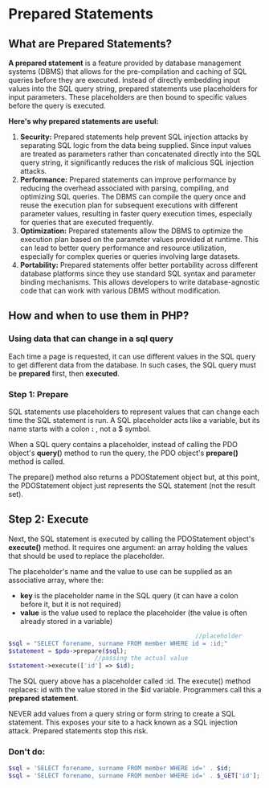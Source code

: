 # Prepared Statements
## What are **Prepared Statements?**

**A prepared statement** is a feature provided by database management systems (DBMS) that allows for the pre-compilation and caching of SQL queries before they are executed. Instead of directly embedding input values into the SQL query string, prepared statements use placeholders for input parameters. These placeholders are then bound to specific values before the query is executed.

**Here's why prepared statements are useful:**

1. **Security:** Prepared statements help prevent SQL injection attacks by separating SQL logic from the data being supplied. Since input values are treated as parameters rather than concatenated directly into the SQL query string, it significantly reduces the risk of malicious SQL injection attacks.
2. **Performance:** Prepared statements can improve performance by reducing the overhead associated with parsing, compiling, and optimizing SQL queries. The DBMS can compile the query once and reuse the execution plan for subsequent executions with different parameter values, resulting in faster query execution times, especially for queries that are executed frequently.
3. **Optimization:** Prepared statements allow the DBMS to optimize the execution plan based on the parameter values provided at runtime. This can lead to better query performance and resource utilization, especially for complex queries or queries involving large datasets.
4. **Portability:** Prepared statements offer better portability across different database platforms since they use standard SQL syntax and parameter binding mechanisms. This allows developers to write database-agnostic code that can work with various DBMS without modification.

## How and when to use them in PHP?
### Using data that can change in a sql query
Each time a page is requested, it can use different values in the SQL query to get different data from the database. In such cases, the SQL query must be **prepared** first, then **executed**.

### Step 1: Prepare
SQL statements use placeholders to represent values that can change each time the SQL statement is run. A SQL placeholder acts like a variable, but its name starts with a colon **:** , not a $ symbol.

When a SQL query contains a placeholder, instead of calling the PDO object's **query(**) method to run the query, the PDO object's **prepare()** method is called.

The prepare() method also returns a PDOStatement object but, at this point, the PDOStatement object just represents the SQL statement (not the result set).
## Step 2: Execute
Next, the SQL statement is executed by calling the PDOStatement object's **execute()** method. It requires one argument: an array holding the values that should be used to replace the placeholder.

The placeholder's name and the value to use can be supplied as an associative array, where the:

- **key** is the placeholder name in the SQL query (it can have a colon before it, but it is not required)
- **value** is the value used to replace the placeholder (the value is often already stored in a variable)

```php                                
                                                    //placeholder
$sql = "SELECT forename, surname FROM member WHERE id = :id;"
$statement = $pdo->prepare($sql);
                        //passing the actual value
$statement->execute(['id'] => $id);
```
The SQL query above has a placeholder called :id. The execute() method replaces: id with the value stored in the $id variable. Programmers call this a **prepared statement**.

NEVER add values from a query string or form string to create a SQL statement. This exposes your site to a hack known as a SQL injection attack. Prepared statements stop this risk.

### Don't do:
```php
$sql = 'SELECT forename, surname FROM member WHERE id=' . $id;
$sql = 'SELECT forename, surname FROM member WHERE id=' . $_GET['id'];
```

